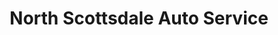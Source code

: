 ---
title: "North Scottsdale Auto Service"
url: /scottsdale/north-scottsdale-auto-service/
shop: car repair
---